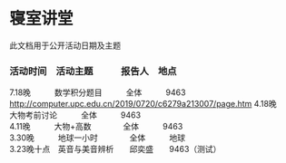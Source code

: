 # 寝室讲堂
此文档用于公开活动日期及主题
### 活动时间　活动主题　　　报告人　地点
7.18晚　　　数学积分题目　　　全体　　　9463  http://computer.upc.edu.cn/2019/0720/c6279a213007/page.htm
4.18晚　　　大物考前讨论　　　全体　　　9463  
4.11晚　　　大物+高数　　　　全体　　　9463    
3.30晚　　　地球一小时　　　　全体　　　地球    
3.23晚十点　英音与美音辨析　　邱奕盛　　9463（测试）    

